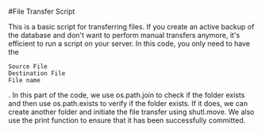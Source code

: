 #File Transfer Script

This is a basic script for transferring files. If you create an active backup of the database and don't want to perform manual transfers anymore, it's efficient to run a script on your server. In this code, you only need to have the


```
Source File
Destination File
File name
```
.
In this part of the code, we use os.path.join to check if the folder exists and then use os.path.exists to verify if the folder exists. If it does, we can create another folder and initiate the file transfer using shutl.move. We also use the print function to ensure that it has been successfully committed.
